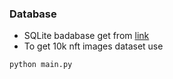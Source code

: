 ### Database
- SQLite badabase get from [link](https://www.kaggle.com/simiotic/ethereum-nfts)
- To get 10k nft images dataset use

```python
python main.py
```
